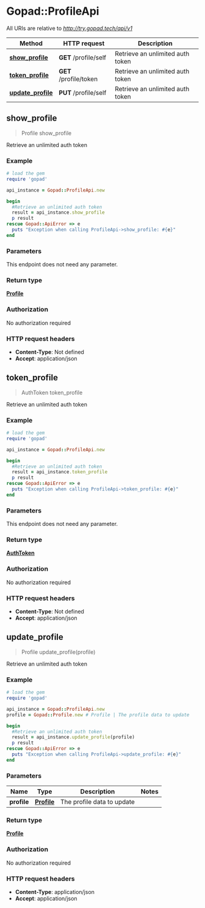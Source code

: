 # Gopad::ProfileApi

All URIs are relative to *http://try.gopad.tech/api/v1*

Method | HTTP request | Description
------------- | ------------- | -------------
[**show_profile**](ProfileApi.md#show_profile) | **GET** /profile/self | Retrieve an unlimited auth token
[**token_profile**](ProfileApi.md#token_profile) | **GET** /profile/token | Retrieve an unlimited auth token
[**update_profile**](ProfileApi.md#update_profile) | **PUT** /profile/self | Retrieve an unlimited auth token



## show_profile

> Profile show_profile

Retrieve an unlimited auth token

### Example

```ruby
# load the gem
require 'gopad'

api_instance = Gopad::ProfileApi.new

begin
  #Retrieve an unlimited auth token
  result = api_instance.show_profile
  p result
rescue Gopad::ApiError => e
  puts "Exception when calling ProfileApi->show_profile: #{e}"
end
```

### Parameters

This endpoint does not need any parameter.

### Return type

[**Profile**](Profile.md)

### Authorization

No authorization required

### HTTP request headers

- **Content-Type**: Not defined
- **Accept**: application/json


## token_profile

> AuthToken token_profile

Retrieve an unlimited auth token

### Example

```ruby
# load the gem
require 'gopad'

api_instance = Gopad::ProfileApi.new

begin
  #Retrieve an unlimited auth token
  result = api_instance.token_profile
  p result
rescue Gopad::ApiError => e
  puts "Exception when calling ProfileApi->token_profile: #{e}"
end
```

### Parameters

This endpoint does not need any parameter.

### Return type

[**AuthToken**](AuthToken.md)

### Authorization

No authorization required

### HTTP request headers

- **Content-Type**: Not defined
- **Accept**: application/json


## update_profile

> Profile update_profile(profile)

Retrieve an unlimited auth token

### Example

```ruby
# load the gem
require 'gopad'

api_instance = Gopad::ProfileApi.new
profile = Gopad::Profile.new # Profile | The profile data to update

begin
  #Retrieve an unlimited auth token
  result = api_instance.update_profile(profile)
  p result
rescue Gopad::ApiError => e
  puts "Exception when calling ProfileApi->update_profile: #{e}"
end
```

### Parameters


Name | Type | Description  | Notes
------------- | ------------- | ------------- | -------------
 **profile** | [**Profile**](Profile.md)| The profile data to update | 

### Return type

[**Profile**](Profile.md)

### Authorization

No authorization required

### HTTP request headers

- **Content-Type**: application/json
- **Accept**: application/json


